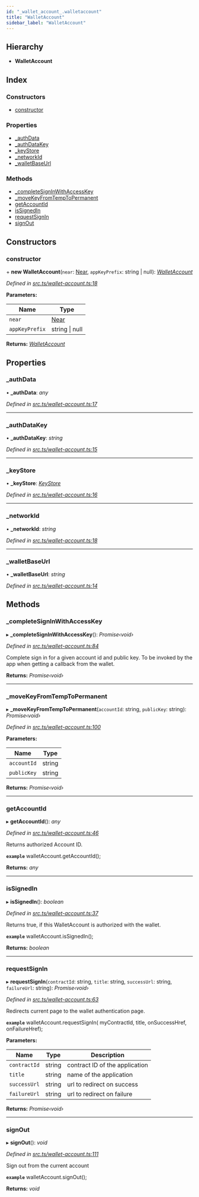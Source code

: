 ```yaml
---
id: "_wallet_account_.walletaccount"
title: "WalletAccount"
sidebar_label: "WalletAccount"
---
```


## Hierarchy

* **WalletAccount**

## Index

### Constructors

* [constructor](_wallet_account_.walletaccount.md#constructor)

### Properties

* [_authData](_wallet_account_.walletaccount.md#_authdata)
* [_authDataKey](_wallet_account_.walletaccount.md#_authdatakey)
* [_keyStore](_wallet_account_.walletaccount.md#_keystore)
* [_networkId](_wallet_account_.walletaccount.md#_networkid)
* [_walletBaseUrl](_wallet_account_.walletaccount.md#_walletbaseurl)

### Methods

* [_completeSignInWithAccessKey](_wallet_account_.walletaccount.md#_completesigninwithaccesskey)
* [_moveKeyFromTempToPermanent](_wallet_account_.walletaccount.md#_movekeyfromtemptopermanent)
* [getAccountId](_wallet_account_.walletaccount.md#getaccountid)
* [isSignedIn](_wallet_account_.walletaccount.md#issignedin)
* [requestSignIn](_wallet_account_.walletaccount.md#requestsignin)
* [signOut](_wallet_account_.walletaccount.md#signout)

## Constructors

###  constructor

\+ **new WalletAccount**(`near`: [Near](_near_.near.md), `appKeyPrefix`: string | null): *[WalletAccount](_wallet_account_.walletaccount.md)*

*Defined in [src.ts/wallet-account.ts:18](https://github.com/nearprotocol/nearlib/blob/a71bd4f/src.ts/wallet-account.ts#L18)*

**Parameters:**

Name | Type |
------ | ------ |
`near` | [Near](_near_.near.md) |
`appKeyPrefix` | string &#124; null |

**Returns:** *[WalletAccount](_wallet_account_.walletaccount.md)*

## Properties

###  _authData

• **_authData**: *any*

*Defined in [src.ts/wallet-account.ts:17](https://github.com/nearprotocol/nearlib/blob/a71bd4f/src.ts/wallet-account.ts#L17)*

___

###  _authDataKey

• **_authDataKey**: *string*

*Defined in [src.ts/wallet-account.ts:15](https://github.com/nearprotocol/nearlib/blob/a71bd4f/src.ts/wallet-account.ts#L15)*

___

###  _keyStore

• **_keyStore**: *[KeyStore](_key_stores_keystore_.keystore.md)*

*Defined in [src.ts/wallet-account.ts:16](https://github.com/nearprotocol/nearlib/blob/a71bd4f/src.ts/wallet-account.ts#L16)*

___

###  _networkId

• **_networkId**: *string*

*Defined in [src.ts/wallet-account.ts:18](https://github.com/nearprotocol/nearlib/blob/a71bd4f/src.ts/wallet-account.ts#L18)*

___

###  _walletBaseUrl

• **_walletBaseUrl**: *string*

*Defined in [src.ts/wallet-account.ts:14](https://github.com/nearprotocol/nearlib/blob/a71bd4f/src.ts/wallet-account.ts#L14)*

## Methods

###  _completeSignInWithAccessKey

▸ **_completeSignInWithAccessKey**(): *Promise‹void›*

*Defined in [src.ts/wallet-account.ts:84](https://github.com/nearprotocol/nearlib/blob/a71bd4f/src.ts/wallet-account.ts#L84)*

Complete sign in for a given account id and public key. To be invoked by the app when getting a callback from the wallet.

**Returns:** *Promise‹void›*

___

###  _moveKeyFromTempToPermanent

▸ **_moveKeyFromTempToPermanent**(`accountId`: string, `publicKey`: string): *Promise‹void›*

*Defined in [src.ts/wallet-account.ts:100](https://github.com/nearprotocol/nearlib/blob/a71bd4f/src.ts/wallet-account.ts#L100)*

**Parameters:**

Name | Type |
------ | ------ |
`accountId` | string |
`publicKey` | string |

**Returns:** *Promise‹void›*

___

###  getAccountId

▸ **getAccountId**(): *any*

*Defined in [src.ts/wallet-account.ts:46](https://github.com/nearprotocol/nearlib/blob/a71bd4f/src.ts/wallet-account.ts#L46)*

Returns authorized Account ID.

**`example`** 
walletAccount.getAccountId();

**Returns:** *any*

___

###  isSignedIn

▸ **isSignedIn**(): *boolean*

*Defined in [src.ts/wallet-account.ts:37](https://github.com/nearprotocol/nearlib/blob/a71bd4f/src.ts/wallet-account.ts#L37)*

Returns true, if this WalletAccount is authorized with the wallet.

**`example`** 
walletAccount.isSignedIn();

**Returns:** *boolean*

___

###  requestSignIn

▸ **requestSignIn**(`contractId`: string, `title`: string, `successUrl`: string, `failureUrl`: string): *Promise‹void›*

*Defined in [src.ts/wallet-account.ts:63](https://github.com/nearprotocol/nearlib/blob/a71bd4f/src.ts/wallet-account.ts#L63)*

Redirects current page to the wallet authentication page.

**`example`** 
  walletAccount.requestSignIn(
    myContractId,
    title,
    onSuccessHref,
    onFailureHref);

**Parameters:**

Name | Type | Description |
------ | ------ | ------ |
`contractId` | string | contract ID of the application |
`title` | string | name of the application |
`successUrl` | string | url to redirect on success |
`failureUrl` | string | url to redirect on failure |

**Returns:** *Promise‹void›*

___

###  signOut

▸ **signOut**(): *void*

*Defined in [src.ts/wallet-account.ts:111](https://github.com/nearprotocol/nearlib/blob/a71bd4f/src.ts/wallet-account.ts#L111)*

Sign out from the current account

**`example`** 
walletAccount.signOut();

**Returns:** *void*
